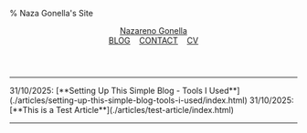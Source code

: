 % Naza Gonella's Site

<header>
    <a class="name" href="index.html">Nazareno Gonella</a><nav><a class="title" href="index.html">BLOG</a> &nbsp;&nbsp; <a class="title" href="mailto:nazagonella2@gmail.com">CONTACT</a> &nbsp;&nbsp; <a class="title" href="">CV</a></nav>
</header>

<hr />
31/10/2025: [**Setting Up This Simple Blog - Tools I Used**](./articles/setting-up-this-simple-blog-tools-i-used/index.html)  
31/10/2025: [**This is a Test Article**](./articles/test-article/index.html)  

---
